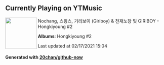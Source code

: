 ## Currently Playing on YTMusic

[<img align="left" width="100" src="https://lh3.googleusercontent.com/l3rRE0OPUflp9e3aff5LK6VUB2k9Xfcqtju6sXU1m2ElHvlTArrW6rZLex3A3LIpZdcslsI2Kz-zQB5qug">](https://music.youtube.com/channel/UC3NFM7nvnZEmSItn687o1NA)

Nochang, 스윙스, 기리보이 (Giriboy) & 천재노창 및 GIRIBOY - Hongkiyoung #2

**Albums**: Hongkiyoung #2

Last updated at 02/17/2021 15:04

#### Generated with [20chan/github-now](https://github.com/20chan/github-now)


<!--
**20chan/20chan** is a ✨ _special_ ✨ repository because its `README.md` (this file) appears on your GitHub profile.

Here are some ideas to get you started:

- 🔭 I’m currently working on ...
- 🌱 I’m currently learning ...
- 👯 I’m looking to collaborate on ...
- 🤔 I’m looking for help with ...
- 💬 Ask me about ...
- 📫 How to reach me: ...
- 😄 Pronouns: ...
- ⚡ Fun fact: ...
-->
